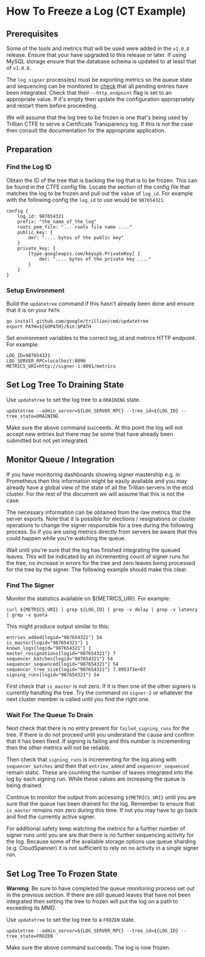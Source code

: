 # How To Freeze a Log (CT Example)

## Prerequisites

Some of the tools and metrics that will be used were added in the `v1.0.8`
release. Ensure that your have upgraded to this release or later. If
using MySQL storage ensure that the database schema is updated to at least
that of `v1.0.8`.

The `log_signer` process(es) must be exporting metrics so the queue state
and sequencing can be monitored to [check](#monitor-queue--integration)
that all pending entries have been integrated. Check that their
`--http_endpoint` flag is set to an appropriate value. If it's empty then
update the configuration appropriately and restart them before proceeding.

We will assume that the log tree to be frozen is one that's being used
by Trillian CTFE to serve a Certificate Transparency log. If this is
not the case then consult the documentation for the appropriate application.

## Preparation

### Find the Log ID

Obtain the ID of the tree that is backing the log that is to be frozen. This
can be found in the CTFE config file. Locate the section of the config
file that matches the log to be frozen and pull out the value of `log_id`.
For example with the following config the `log_id` to use would be `987654321`.

```
config {
	log_id: 987654321
	prefix: "the_name_of_the_log"
	roots_pem_file: "... roots file name ...."
	public_key: {
		der: ".... bytes of the public key"
	}
	private_key: {
		[type.googleapis.com/keyspb.PrivateKey] {
			der: ".... bytes of the private key ...."
		}
	}
}
```

### Setup Environment

Build the `updatetree` command if this hasn't already been done and ensure
that it is on your `PATH`.

```
go install github.com/google/trillian/cmd/updatetree
export PATH=${GOPATH}/bin:$PATH
```

Set environment variables to the correct log_id and metrics HTTP endpoint.
For example:

```
LOG_ID=987654321
LOG_SERVER_RPC=localhost:8090
METRICS_URI=http://signer-1:8091/metrics
```

## Set Log Tree To Draining State

Use `updatetree` to set the log tree to a `DRAINING` state.

`updatetree --admin_server=${LOG_SERVER_RPC} --tree_id=${LOG_ID} --tree_state=DRAINING`

Make sure the above command succeeds. At this point the log will not
accept new entries but there may be some that have already been
submitted but not yet integrated.

## Monitor Queue / Integration

If you have monitoring dashboards showing signer mastership e.g. in
Prometheus then this information might be easily available and you
may already have a global view of the state of all the Trillian
servers in the etcd cluster. For the rest of the document we will assume
that this is not the case.

The necessary information can be obtained from the raw metrics
that the server exports. Note that it is possible for elections /
resignations or cluster operations to change the signer responsible for a
tree during the following process. So if you are using metrics directly
from servers be aware that this could happen while you're watching the queue.

Wait until you're sure that the log has finished integrating the
queued leaves. This will be indicated by an incrementing count of
signer runs for the tree, no increase in errors for the tree and zero
leaves being processed for the tree by the signer. The following example
should make this clear.

### Find The Signer

Monitor the statistics available on ${METRICS_URI}. For example:

`curl ${METRICS_URI} | grep ${LOG_ID} | grep -v delay | grep -v latency | grep -v quota`

This might produce output similar to this:

```
entries_added{logid="987654321"} 54
is_master{logid="987654321"} 1
known_logs{logid="987654321"} 1
master_resignations{logid="987654321"} 7
sequencer_batches{logid="987654321"} 54
sequencer_sequenced{logid="987654321"} 54
sequencer_tree_size{logid="987654321"} 7.095373e+07
signing_runs{logid="987654321"} 54
```

First check that `is_master` is not zero. If it is then one of the other
signers is currently handling the tree. Try the command on `signer-2`
or whatever the next cluster member is called until you find the right one.

### Wait For The Queue To Drain

Next check that there is no entry present for `failed_signing_runs` for
the tree. If there is do not proceed until you understand the cause and
confirm that it has been fixed. If signing is failing and this number is
incrementing then the other metrics will not be reliable.

Then check that `signing_runs` is incrementing for the log along with
`sequencer_batches` and then that `entries_added` and `sequencer_sequenced`
remain static. These are counting the number of leaves integrated into
the log by each signing run. While these values are increasing the queue
is being drained.

Continue to monitor the output from accessing `${METRICS_URI}` until you
are sure that the queue has been drained for the log. Remember to ensure
that `is_master` remains non zero during this time. If not you may have
to go back and find the currently active signer.

For additional safety keep watching the metrics for a further number of 
signer runs until you are are that there is no further sequencing activity 
for the log. Because some of the available storage options use queue
sharding (e.g. CloudSpanner) it is not sufficient to rely on no activity
in a single signer run.

## Set Log Tree To Frozen State

**Warning**: Be sure to have completed the queue monitoring process set out
in the previous section. If there are still queued leaves that have not been
integrated then setting the tree to frozen will put the log on a path to 
exceeding its MMD.

Use `updatetree` to set the log tree to a `FROZEN` state.

`updatetree --admin_server=${LOG_SERVER_RPC} --tree_id=${LOG_ID} --tree_state=FROZEN`

Make sure the above command succeeds. The log is now frozen.

